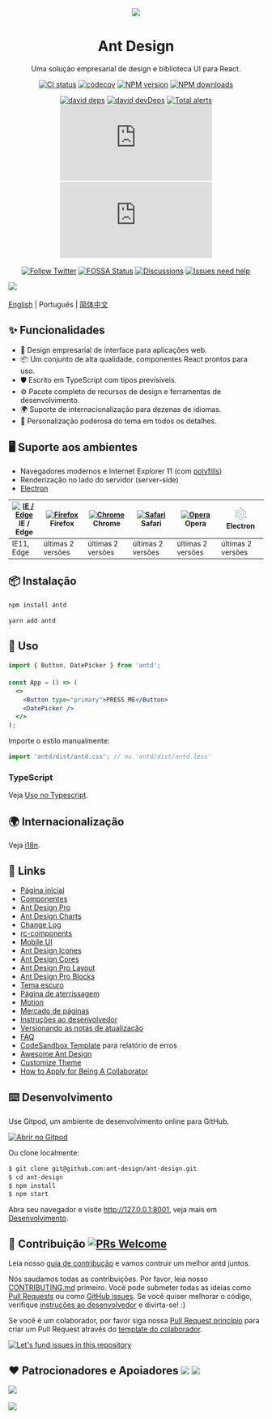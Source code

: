 <p align="center">
  <a href="https://ant.design">
    <img width="200" src="https://gw.alipayobjects.com/zos/rmsportal/KDpgvguMpGfqaHPjicRK.svg">
  </a>
</p>

<h1 align="center">Ant Design</h1>

<div align="center">

Uma solução empresarial de design e biblioteca UI para React.

[![CI status][github-action-image]][github-action-url] [![codecov][codecov-image]][codecov-url] [![NPM version][npm-image]][npm-url] [![NPM downloads][download-image]][download-url]

[![david deps][david-image]][david-url] [![david devDeps][david-dev-image]][david-dev-url] [![Total alerts][lgtm-image]][lgtm-url] [![][bundlesize-js-image]][unpkg-js-url] [![][bundlesize-css-image]][unpkg-css-url]

[![Follow Twitter][twitter-image]][twitter-url] [![FOSSA Status][fossa-image]][fossa-url] [![Discussions][discussions-image]][discussions-url] [![Issues need help][help-wanted-image]][help-wanted-url]

[npm-image]: http://img.shields.io/npm/v/antd.svg?style=flat-square
[npm-url]: http://npmjs.org/package/antd
[github-action-image]: https://github.com/ant-design/ant-design/workflows/test/badge.svg
[github-action-url]: https://github.com/ant-design/ant-design/actions?query=workflow%3Atest
[codecov-image]: https://img.shields.io/codecov/c/github/ant-design/ant-design/master.svg?style=flat-square
[codecov-url]: https://codecov.io/gh/ant-design/ant-design/branch/master
[david-image]: https://img.shields.io/david/ant-design/ant-design?style=flat-square
[david-dev-url]: https://david-dm.org/ant-design/ant-design?type=dev
[david-dev-image]: https://img.shields.io/david/dev/ant-design/ant-design?style=flat-square
[david-url]: https://david-dm.org/ant-design/ant-design
[download-image]: https://img.shields.io/npm/dm/antd.svg?style=flat-square
[download-url]: https://npmjs.org/package/antd
[lgtm-image]: https://flat.badgen.net/lgtm/alerts/g/ant-design/ant-design
[lgtm-url]: https://lgtm.com/projects/g/ant-design/ant-design/alerts/
[fossa-image]: https://app.fossa.io/api/projects/git%2Bgithub.com%2Fant-design%2Fant-design.svg?type=shield
[fossa-url]: https://app.fossa.io/projects/git%2Bgithub.com%2Fant-design%2Fant-design?ref=badge_shield
[help-wanted-image]: https://flat.badgen.net/github/label-issues/ant-design/ant-design/help%20wanted/open
[help-wanted-url]: https://github.com/ant-design/ant-design/issues?q=is%3Aopen+is%3Aissue+label%3A%22help+wanted%22
[twitter-image]: https://img.shields.io/twitter/follow/AntDesignUI.svg?label=Ant%20Design&style=social
[twitter-url]: https://twitter.com/AntDesignUI
[discussions-image]: https://img.shields.io/badge/discussions-on%20github-blue?style=flat-square
[discussions-url]: https://github.com/ant-design/ant-design/discussions
[bundlesize-js-image]: https://img.badgesize.io/https:/unpkg.com/antd/dist/antd.min.js?label=antd.min.js&compression=gzip&style=flat-square
[bundlesize-css-image]: https://img.badgesize.io/https:/unpkg.com/antd/dist/antd.min.css?label=antd.min.css&compression=gzip&style=flat-square
[unpkg-js-url]: https://unpkg.com/browse/antd/dist/antd.min.js
[unpkg-css-url]: https://unpkg.com/browse/antd/dist/antd.min.css

</div>

[![](https://gw.alipayobjects.com/mdn/rms_08e378/afts/img/A*Yl83RJhUE7kAAAAAAAAAAABkARQnAQ)](https://ant.design)

[English](./README.md) | Português | [简体中文](./README-zh_CN.md)

## ✨ Funcionalidades

- 🌈 Design empresarial de interface para aplicações web.
- 📦 Um conjunto de alta qualidade, componentes React prontos para uso.
- 🛡 Escrito em TypeScript com tipos previsíveis.
- ⚙️ Pacote completo de recursos de design e ferramentas de desenvolvimento.
- 🌍 Suporte de internacionalização para dezenas de idiomas.
- 🎨 Personalização poderosa do tema em todos os detalhes.

## 🖥 Suporte aos ambientes

- Navegadores modernos e Internet Explorer 11 (com [polyfills](https://ant.design/docs/react/getting-started#Compatibility))
- Renderização no lado do servidor (server-side)
- [Electron](https://www.electronjs.org/)

| [<img src="https://raw.githubusercontent.com/alrra/browser-logos/master/src/edge/edge_48x48.png" alt="IE / Edge" width="24px" height="24px" />](http://godban.github.io/browsers-support-badges/)</br>IE / Edge | [<img src="https://raw.githubusercontent.com/alrra/browser-logos/master/src/firefox/firefox_48x48.png" alt="Firefox" width="24px" height="24px" />](http://godban.github.io/browsers-support-badges/)</br>Firefox | [<img src="https://raw.githubusercontent.com/alrra/browser-logos/master/src/chrome/chrome_48x48.png" alt="Chrome" width="24px" height="24px" />](http://godban.github.io/browsers-support-badges/)</br>Chrome | [<img src="https://raw.githubusercontent.com/alrra/browser-logos/master/src/safari/safari_48x48.png" alt="Safari" width="24px" height="24px" />](http://godban.github.io/browsers-support-badges/)</br>Safari | [<img src="https://raw.githubusercontent.com/alrra/browser-logos/master/src/opera/opera_48x48.png" alt="Opera" width="24px" height="24px" />](http://godban.github.io/browsers-support-badges/)</br>Opera | [<img src="https://raw.githubusercontent.com/alrra/browser-logos/master/src/electron/electron_48x48.png" alt="Electron" width="24px" height="24px" />](http://godban.github.io/browsers-support-badges/)</br>Electron |
| --- | --- | --- | --- | --- | --- |
| IE11, Edge | últimas 2 versões | últimas 2 versões | últimas 2 versões | últimas 2 versões | últimas 2 versões |

## 📦 Instalação

```bash
npm install antd
```

```bash
yarn add antd
```

## 🔨 Uso

```jsx
import { Button, DatePicker } from 'antd';

const App = () => (
  <>
    <Button type="primary">PRESS ME</Button>
    <DatePicker />
  </>
);
```

Importe o estilo manualmente:

```jsx
import 'antd/dist/antd.css'; // ou 'antd/dist/antd.less'
```

### TypeScript

Veja [Uso no Typescript](https://ant.design/docs/react/use-in-typescript).

## 🌍 Internacionalização

Veja [i18n](https://ant.design/docs/react/i18n).

## 🔗 Links

- [Página inicial](https://ant.design/)
- [Componentes](https://ant.design/components/overview)
- [Ant Design Pro](http://pro.ant.design/)
- [Ant Design Charts](https://charts.ant.design)
- [Change Log](CHANGELOG.en-US.md)
- [rc-components](http://react-component.github.io/)
- [Mobile UI](http://mobile.ant.design)
- [Ant Design Icones](https://github.com/ant-design/ant-design-icons)
- [Ant Design Cores](https://github.com/ant-design/ant-design-colors)
- [Ant Design Pro Layout](https://github.com/ant-design/ant-design-pro-layout)
- [Ant Design Pro Blocks](https://github.com/ant-design/pro-blocks)
- [Tema escuro](https://github.com/ant-design/ant-design-dark-theme)
- [Página de aterrissagem](https://landing.ant.design)
- [Motion](https://motion.ant.design)
- [Mercado de páginas](http://scaffold.ant.design)
- [Instruções ao desenvolvedor](https://github.com/ant-design/ant-design/wiki/Development)
- [Versionando as notas de atualização](https://github.com/ant-design/ant-design/wiki/%E8%BD%AE%E5%80%BC%E8%A7%84%E5%88%99%E5%92%8C%E7%89%88%E6%9C%AC%E5%8F%91%E5%B8%83%E6%B5%81%E7%A8%8B)
- [FAQ](https://ant.design/docs/react/faq)
- [CodeSandbox Template](https://u.ant.design/codesandbox-repro) para relatório de erros
- [Awesome Ant Design](https://github.com/websemantics/awesome-ant-design)
- [Customize Theme](https://ant.design/docs/react/customize-theme)
- [How to Apply for Being A Collaborator](https://github.com/ant-design/ant-design/wiki/Collaborators#how-to-apply-for-being-a-collaborator)

## ⌨️ Desenvolvimento

Use Gitpod, um ambiente de desenvolvimento online para GitHub.

[![Abrir no Gitpod](https://gitpod.io/button/open-in-gitpod.svg)](https://gitpod.io/#https://github.com/ant-design/ant-design)

Ou clone localmente:

```bash
$ git clone git@github.com:ant-design/ant-design.git
$ cd ant-design
$ npm install
$ npm start
```

Abra seu navegador e visite http://127.0.0.1:8001, veja mais em [Desenvolvimento](https://github.com/ant-design/ant-design/wiki/Development).

## 🤝 Contribuição [![PRs Welcome](https://img.shields.io/badge/PRs-welcome-brightgreen.svg?style=flat-square)](http://makeapullrequest.com)

Leia nosso [guia de contribução](https://ant.design/docs/react/contributing) e vamos contruir um melhor antd juntos.

Nós saudamos todas as contribuições. Por favor, leia nosso [CONTRIBUTING.md](https://github.com/ant-design/ant-design/blob/master/.github/CONTRIBUTING.md) primeiro. Você pode submeter todas as ideias como [Pull Requests](https://github.com/ant-design/ant-design/pulls) ou como [GitHub issues](https://github.com/ant-design/ant-design/issues). Se você quiser melhorar o código, verifique [instruções ao desenvolvedor](https://github.com/ant-design/ant-design/wiki/Development) e divirta-se! :)

Se você é um colaborador, por favor siga nossa [Pull Request princípio](https://github.com/ant-design/ant-design/wiki/PR-principle) para criar um Pull Request através do [template do colaborador](https://github.com/ant-design/ant-design/compare?expand=1&template=collaborator.md).

[![Let's fund issues in this repository](https://issuehunt.io/static/embed/issuehunt-button-v1.svg)](https://issuehunt.io/repos/34526884)

## ❤️ Patrocionadores e Apoiadores [![](https://opencollective.com/ant-design/tiers/sponsors/badge.svg?label=Sponsors&color=brightgreen)](https://opencollective.com/ant-design#support) [![](https://opencollective.com/ant-design/tiers/backers/badge.svg?label=Backers&color=brightgreen)](https://opencollective.com/ant-design#support)

[![](https://opencollective.com/ant-design/tiers/sponsors.svg?avatarHeight=36)](https://opencollective.com/ant-design#support)

[![](https://opencollective.com/ant-design/tiers/backers.svg?avatarHeight=36)](https://opencollective.com/ant-design#support)
